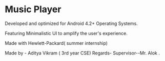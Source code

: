 # Music Player
Developed and optimized for Android 4.2+ Operating Systems. 

Featuring Minimalistic UI to amplify the user's experience. 

Made with Hewlett-Packard( summer internship)

Made by - Aditya Vikram ( 3rd year CSE)
Regards- Supervisor--Mr. Alok .
